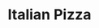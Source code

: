 ---
pizza_image_url: "/images/pizza-1.jpg"
title: "Italian Pizza"
title_fr: "french Italian Pizza"
pizza_content: "Far far away, behind the word mountains, far from the countries Vokalia and Consonantia "
pizza_content_fr: "French Far far away, behind the word mountains, far from the countries Vokalia and Consonantia "
pizza_price: "$2.90"
pizza_price_fr: "$2.90"
type: "menus"
---